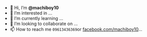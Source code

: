 - 👋 Hi, I’m **@machiboy10**
- 👀 I’m interested in ...
- 🌱 I’m currently learning ...
- 💞️ I’m looking to collaborate on ...
- 📫 How to reach me `09613436369`or [facebook.com/machiboy10](facebook.com/machiboy10)...

<!---
machiboy10/machiboy10 is a ✨ special ✨ repository because its `README.md` (this file) appears on your GitHub profile.
You can click the Preview link to take a look at your changes.
--->
